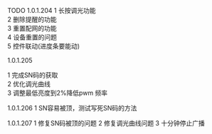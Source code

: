 TODO
1.0.1.204
1 长按调光功能 \
2 删除提醒的功能 \
3 重置配网的功能 \
4 设备重置的问题 \
5 控件联动(进度条要能动) 

1.0.1.205

1 完成SN码的获取 \
2 优化调光曲线 \
3 调整最低亮度到2%降低pwm 频率

1.0.1.206 
1 SN容易被顶，测试写死SN码的方法

1.0.1.207
1 修复SN码被顶的问题
2 修复调光曲线问题
3 十分钟停止广播
